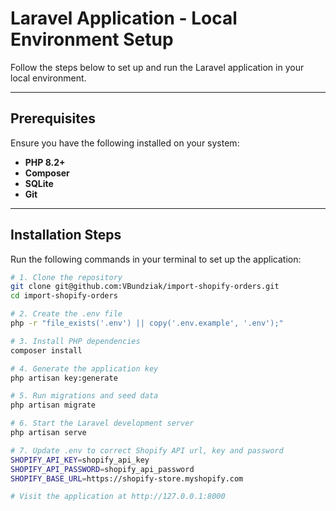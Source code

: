 # Laravel Application - Local Environment Setup

Follow the steps below to set up and run the Laravel application in your local environment.

---

## Prerequisites

Ensure you have the following installed on your system:
- **PHP 8.2+**
- **Composer**
- **SQLite**
- **Git**

---

## Installation Steps

Run the following commands in your terminal to set up the application:

```bash
# 1. Clone the repository
git clone git@github.com:VBundziak/import-shopify-orders.git
cd import-shopify-orders

# 2. Create the .env file
php -r "file_exists('.env') || copy('.env.example', '.env');"

# 3. Install PHP dependencies
composer install

# 4. Generate the application key
php artisan key:generate

# 5. Run migrations and seed data
php artisan migrate

# 6. Start the Laravel development server
php artisan serve

# 7. Update .env to correct Shopify API url, key and password
SHOPIFY_API_KEY=shopify_api_key
SHOPIFY_API_PASSWORD=shopify_api_password
SHOPIFY_BASE_URL=https://shopify-store.myshopify.com

# Visit the application at http://127.0.0.1:8000
